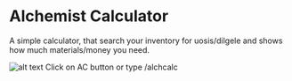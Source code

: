 # Alchemist Calculator

A simple calculator, that search your inventory for uosis/dilgele and shows how much materials/money you need.

![alt text](https://i.imgur.com/zYcNHtS.jpg "ss")
Click on AC button or type /alchcalc
